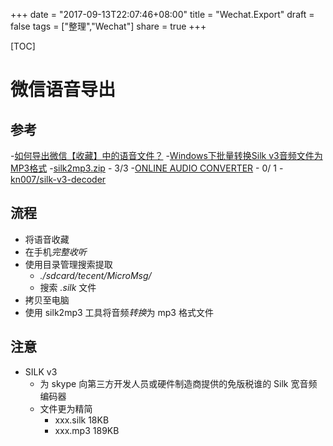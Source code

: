 +++
date = "2017-09-13T22:07:46+08:00"
title = "Wechat.Export"
draft = false
tags = ["整理","Wechat"]
share = true
+++

[TOC]

# 微信语音导出

## 参考
-[如何导出微信【收藏】中的语音文件？](https://www.zhihu.com/question/30112442)
-[Windows下批量转换Silk v3音频文件为MP3格式](https://kn007.net/topics/batch-convert-silk-v3-audio-files-to-mp3-in-windows/)
    -[silk2mp3.zip](http://dl.kn007.net/directlink/silk2mp3.zip)
        - 3/3
-[ONLINE AUDIO CONVERTER](http://media.io/)
    - 0/ 1
-[kn007/silk-v3-decoder](https://github.com/kn007/silk-v3-decoder/tree/master/windows)


## 流程
- 将语音收藏
- 在手机*完整收听*
- 使用目录管理搜索提取
    - *./sdcard/tecent/MicroMsg/*
    - 搜索 *.silk* 文件
- 拷贝至电脑
- 使用 silk2mp3 工具将音频*转换*为 mp3 格式文件

## 注意
- SILK v3
    - 为 skype 向第三方开发人员或硬件制造商提供的免版税谁的 Silk 宽音频编码器
    - 文件更为精简
        - xxx.silk     18KB
        - xxx.mp3     189KB
